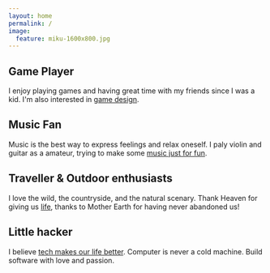 ```yaml
---
layout: home
permalink: /
image:
  feature: miku-1600x800.jpg
---
```


<div class="tiles">

<div class="tile">
  <h2 class="post-title">Game Player</h2>
  <p class="post-excerpt">I enjoy playing games and having great time with my friends since I was a kid. I'm also interested in <a class="post-title" href="/games">game design</a>.</p>
</div><!-- /.tile -->

<div class="tile">
  <h2 class="post-title">Music Fan</h2>
  <p class="post-excerpt">Music is the best way to express feelings and relax oneself. I paly violin and guitar as a amateur, trying to make some <a class="post-title" href="music">music just for fun</a>.</p>
</div><!-- /.tile -->

<div class="tile">
  <h2 class="post-title">Traveller & Outdoor enthusiasts</h2>
  <p class="post-excerpt">I love the wild, the countryside, and the natural scenary. Thank Heaven for giving us <a class="post-title" href="/life">life</a>, thanks to Mother Earth for having never abandoned us!</p>
</div><!-- /.tile -->

<div class="tile">
  <h2 class="post-title">Little hacker</h2>
  <p class="post-excerpt">I believe <a class="post-title" href="/hack">tech makes our life better</a>. Computer is never a cold machine. Build software with love and passion. </p>
</div><!-- /.tile -->

</div><!-- /.tiles -->
